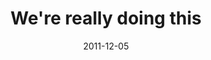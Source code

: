 ---
layout: base.njk
title : 'We&#39;re really doing this' 
view_title : 'We&#39;re really doing this' 
year : '2011' 
date : '2011-12-05' 
img_file : '/drawing/werereallydoingthis.png' 
html_file : 'werereallydoingthis' 
next_html : 'ipicturedthisdifferently.html' 
year_order : '51' 
permalink : "title/{{html_file}}.html"
---